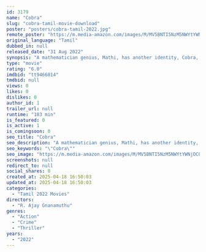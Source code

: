 ```yaml
---
id: 3179
name: "Cobra"
slug: "cobra-tamil-movie-download"
poster: "posters/cobra-tamil-2022.jpg"
remote_poster: "https://m.media-amazon.com/images/M/MV5BNTI5NzM5NWYtYWNjOC00NDA0LTgwNmYtMjEzMTAxY2IwODg2XkEyXkFqcGc@._V1_SX300.jpg"
original_language: "Tamil"
dubbed_in: null
released_date: "31 Aug 2022"
synopsis: "A mathematician genius, Mathi, has another identity, Cobra, who commits intelligent crimes using maths."
type: "movie"
rating: "6.0"
imdbid: "tt9466814"
tmdbid: null
views: 0
likes: 0
dislikes: 0
author_id: 1
trailer_url: null
runtime: "183 min"
is_featured: 0
is_active: 1
is_comingsoon: 0
seo_title: "Cobra"
seo_description: "A mathematician genius, Mathi, has another identity, Cobra, who commits intelligent crimes using maths."
seo_keywords: "\"Cobra\""
seo_image: "https://m.media-amazon.com/images/M/MV5BNTI5NzM5NWYtYWNjOC00NDA0LTgwNmYtMjEzMTAxY2IwODg2XkEyXkFqcGc@._V1_SX300.jpg"
screenshots: null
redirect_to: null
social_shares: 0
created_at: 2025-04-18 16:50:03
updated_at: 2025-04-18 16:50:03
categories:
  - "Tamil 2022 Movies"
directors:
  - "R. Ajay Gnanamuthu"
genres:
  - "Action"
  - "Crime"
  - "Thriller"
years:
  - "2022"
---
```

